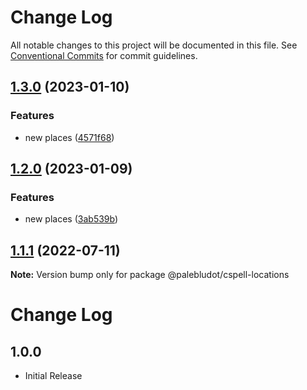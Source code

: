 # Change Log

All notable changes to this project will be documented in this file.
See [Conventional Commits](https://conventionalcommits.org) for commit guidelines.

## [1.3.0](https://github.com/PaleBluDot/cspell-dictionaries/compare/@palebludot/cspell-locations@1.2.0...@palebludot/cspell-locations@1.3.0) (2023-01-10)


### Features

* new places ([4571f68](https://github.com/PaleBluDot/cspell-dictionaries/commit/4571f68db10c50e5bb73e37c23d0cd36283e7a0f))



## [1.2.0](https://github.com/PaleBluDot/cspell-dictionaries/compare/@palebludot/cspell-locations@1.1.1...@palebludot/cspell-locations@1.2.0) (2023-01-09)


### Features

* new places ([3ab539b](https://github.com/PaleBluDot/cspell-dictionaries/commit/3ab539b7cacf4f5310192b2bd1e0f0d5112dbbb2))



## [1.1.1](https://github.com/PaleBluDot/cspell-dictionaries/compare/@palebludot/cspell-locations@1.1.0...@palebludot/cspell-locations@1.1.1) (2022-07-11)

**Note:** Version bump only for package @palebludot/cspell-locations





# Change Log

## 1.0.0

- Initial Release
